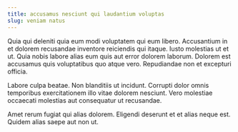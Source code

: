 ```yaml
---
title: accusamus nesciunt qui laudantium voluptas
slug: veniam natus
---
```


Quia qui deleniti quia eum modi voluptatem qui eum libero. Accusantium in et dolorem recusandae inventore reiciendis qui itaque. Iusto molestias ut et ut. Quia nobis labore alias eum quis aut error dolorem laborum. Dolorem est accusamus quis voluptatibus quo atque vero. Repudiandae non et excepturi officia.

Labore culpa beatae. Non blanditiis ut incidunt. Corrupti dolor omnis temporibus exercitationem illo vitae dolorem nesciunt. Vero molestiae occaecati molestias aut consequatur ut recusandae.

Amet rerum fugiat qui alias dolorem. Eligendi deserunt et et alias neque est. Quidem alias saepe aut non ut.
